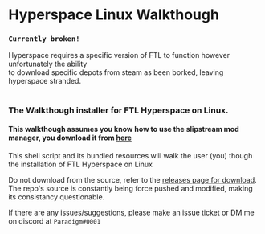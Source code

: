 # Hyperspace Linux Walkthough
### `Currently broken!`
Hyperspace requires a specific version of FTL to function however unfortunately the ability\
to download specific depots from steam as been borked, leaving hyperspace stranded.
#
### The Walkthough installer for FTL Hyperspace on Linux.

#### This walkthough assumes you know how to use the slipstream mod manager, you download it from [here](https://subsetgames.com/forum/viewtopic.php?t=17102)

This shell script and its bundled resources will walk the user (you) though the installation of FTL Hyperspace on Linux

Do not download from the source, refer to the [releases page for download](https://github.com/Paradigm0001/hyperspaceLinux/releases).\
The repo's source is constantly being force pushed and modified, making its consistancy questionable.

If there are any issues/suggestions, please make an issue ticket or DM me on discord at `Paradigm#0001`
